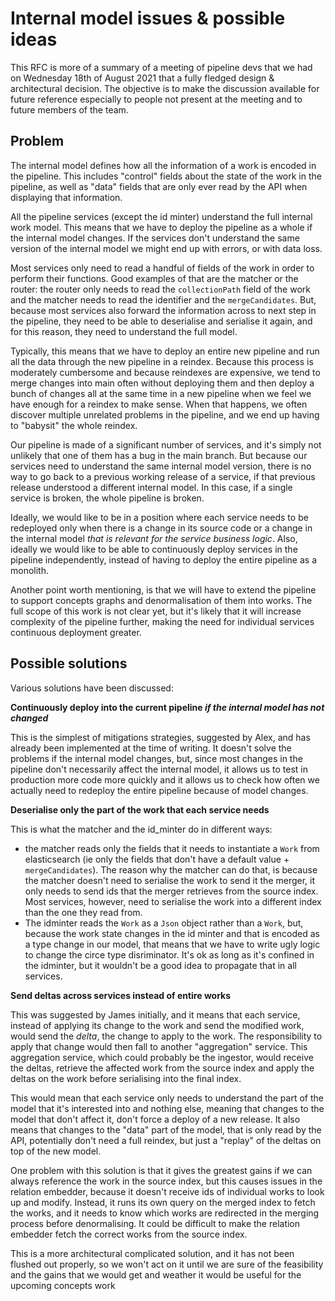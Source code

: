 # Internal model issues & possible ideas

This RFC is more of a summary of a meeting of pipeline devs that we had on Wednesday 18th of August 2021 that a
fully fledged design & architectural decision. The objective is to make the discussion available for future 
reference especially to people not present at the meeting and to future members of the team.

## Problem
The internal model defines how all the information of a work is encoded in the pipeline. This includes "control" fields 
about the state of the work in the pipeline, as well as "data" fields that are only ever 
read by the API when displaying that information.


All the pipeline services (except the id minter) understand the full internal work model. 
This means that we have to deploy the pipeline as a whole if the internal model changes. If the services don't 
understand the same version of the internal model we might end up with errors, or with data loss.

Most services only need to read a handful of fields of the work in order to perform their functions. 
Good examples of that are the matcher or
the router: the router only needs to read the `collectionPath` field of the work and the matcher needs to read
the identifier and the `mergeCandidates`. But, because most services also forward the information across
to next step in the pipeline, they need to be able to deserialise and serialise it again, and for this reason, 
they need to understand the full model.

Typically, this means that we have to deploy an entire new pipeline and run all the data through the new pipeline in a 
reindex. Because this process is moderately cumbersome and because reindexes are expensive, we tend to merge changes 
into main often without deploying them and then deploy a bunch of changes all at the same time in a new 
pipeline when we feel we have enough for a reindex to make sense.
When that happens, we often discover multiple unrelated problems in the pipeline, and we end up having to "babysit" 
the whole reindex.

Our pipeline is made of a significant number of services, and it's simply not unlikely that 
one of them has a bug in the main branch. But because our services need to understand the same internal model version,
there is no way to go back to a previous working release of a service, if that previous release understood a different
internal model. In this case, if a single service is broken, the whole pipeline is broken.

Ideally, we would like to be in a position where each service needs to be redeployed only when there is a 
change in its source code or a change in the internal model _that is relevant for the service business logic_.
Also, ideally we would like to be able to continuously deploy services in the pipeline independently, 
instead of having to deploy the entire pipeline as a monolith.

Another point worth mentioning, is that we will have to extend the pipeline to support concepts graphs and
denormalisation of them into works. The full scope of this work is not clear yet, 
but it's likely that it will increase complexity of the pipeline further,
making the need for individual services continuous deployment greater.


## Possible solutions

Various solutions have been discussed:

**Continuously deploy into the current pipeline _if the internal model has not changed_**

This is the simplest of mitigations strategies, suggested by Alex, and has already been implemented at 
the time of writing.
It doesn't solve the problems if the internal model changes, but,
since most changes in the pipeline don't necessarily affect the internal model, 
it allows us to test in production more code more quickly and it allows us to check how often 
we actually need to redeploy the entire pipeline because of model changes.

**Deserialise only the part of the work that each service needs**

This is what the matcher and the id_minter do in different ways:
- the matcher reads only the fields that it needs to instantiate a `Work` from elasticsearch (ie only the fields 
that don't have a default value + `mergeCandidates`). The reason why the matcher can do that, is because the matcher
doesn't need to serialise the work to send it the merger, it only needs to send ids that the merger retrieves 
from the source index. Most services, however, need to serialise the work into a different index than the one 
they read from.
- The idminter reads the `Work` as a `Json` object rather than a `Work`, but, because the work state changes in the
id minter and that is encoded as a type change in our model, that means that we have to write ugly
logic to change the circe type disriminator. It's ok as long as it's confined in the idminter, but 
it wouldn't be a good idea to propagate that in all services.

**Send deltas across services instead of entire works**

This was suggested by James initially, and it means that each service, instead of applying its change to the work
and send the modified work, would send the _delta_, the change to apply to the work. The responsibility to apply 
that change would then fall to another "aggregation" service. This aggregation service, which could probably be the 
ingestor, would receive the deltas, retrieve the affected work from the source index and apply the deltas
on the work before serialising into the final index.

This would mean that each service only needs to understand the part of the model that it's interested into and
nothing else, meaning that changes to the model that don't affect it, don't force a deploy of a new release.
It also means that changes to the "data" part of the model, that is only read by the API,
potentially don't need a full reindex, but just a "replay" of the deltas on top of the new model.

One problem with this solution is that it gives the greatest gains if we can always reference the work 
in the source index, but this causes issues in the relation embedder, because it doesn't receive ids of individual
works to look up and modify. Instead, it runs its own query on the merged index to fetch the works, and it 
needs to know which works are redirected in the merging process before denormalising. 
It could be difficult to make the relation embedder fetch the correct works from the source index.

This is a more architectural complicated solution, and it has not been flushed out properly,
so we won't act on it until we are sure of the feasibility and the gains that we would get and weather it would
be useful for the upcoming concepts work